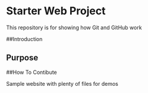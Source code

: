 # Starter Web Project

This repository is for showing how Git and GitHub work

##Introduction

## Purpose

##How To Contibute

Sample website with plenty of files for demos